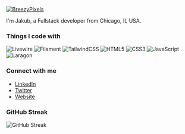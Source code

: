 [![BreezyPixels](https://breezy.b-cdn.net/breezypixels/assets/breezy-pixels-thumbnail-banner.png)](https://breezypixels.com)


I'm Jakub, a Fullstack developer from Chicago, IL USA.

### Things I code with

![Livewire](https://img.shields.io/badge/-Livewire-4E56A6?style=flat-square&logo=livewire&logoColor=white)
![Filament](https://img.shields.io/badge/-Filament-4E56A6?style=flat-square&logo=filament&logoColor=white)
![TailwindCSS](https://img.shields.io/badge/-TailwindCSS-38B2AC?style=flat-square&logo=tailwind-css&logoColor=white)
![HTML5](https://img.shields.io/badge/-HTML5-E34F26?style=flat-square&logo=html5&logoColor=white)
![CSS3](https://img.shields.io/badge/-CSS3-1572B6?style=flat-square&logo=css3&logoColor=white)
![JavaScript](https://img.shields.io/badge/-JavaScript-F7DF1E?style=flat-square&logo=javascript&logoColor=white)
![Laragon](https://img.shields.io/badge/-Laragon-0E83CD?style=flat-square&logo=laragon&logoColor=white)

### Connect with me
- [LinkedIn](https://linkedin.com/in/yourlinkedinhandle)
- [Twitter](https://twitter.com/breezypixels)
- [Website](https://breezypixels.com)

<!-- You can add an automatically updated section using GitHub Actions or a GitHub README Stats generator -->


### GitHub Streak
![GitHub Streak](https://github-readme-streak-stats.herokuapp.com/?user=Jakub003&theme=radical)

